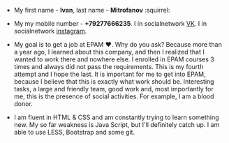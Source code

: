 * My first name - **Ivan**, last name - **Mitrofanov** :squirrel:

* My my mobile number - **+79277666235**. I in socialnetwork [VK](https://vk.com/ivanmit). I in socialnetwork [instagram](https://www.instagram.com/bee_bz_bz/?hl=ru). 
* My goal is to get a job at EPAM :heart:. Why do you ask? Because more than a year ago, I learned about this company, and then I realized that I wanted to work there and nowhere else. I enrolled in EPAM courses 3 times and always did not pass the requirements. This is my fourth attempt and I hope the last.
It is important for me to get into EPAM, because I believe that this is exactly what work should be. Interesting tasks, a large and friendly team, good work and, most importantly for me, this is the presence of social activities. For example, I am a blood donor.

* I am fluent in HTML & CSS and am constantly trying to learn something new. My so far weakness is Java Script, but I'll definitely catch up. I am able to use LESS, Bootstrap and some git.